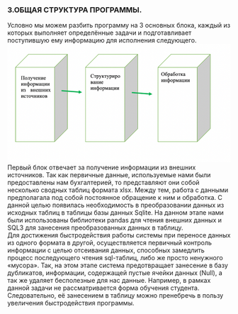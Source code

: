 ### 3.ОБЩАЯ СТРУКТУРА ПРОГРАММЫ.
Условно мы можем разбить программу на 3 основных блока, каждый из которых выполняет определённые задачи и подготавливает  поступившую ему информацию для исполнения следующего.
![alt text](https://github.com/Kiri28/Data-analysis_project/blob/master/Picture1.png)
Первый блок отвечает за получение информации из внешних источников. Так как первичные данные, используемые нами были предоставлены нам бухгалтерией, то представляют они собой несколько сводных таблиц формата xlsx. Между тем, работа с данными предполагала под собой постоянное обращение к ним и обработка. С данной целью появилась необходимость в преобразовании данных из исходных таблиц в таблицы базы данных Sqlite. На данном этапе нами были использованы библиотеки pandas для чтения внешних данных и SQL3 для занесения преобразованных данных в таблицу.    
Для достижения быстродействия работы системы при переносе данных из одного формата в другой, осуществляется первичный контроль информации с целью отсеивания данных, способных замедлить процесс последующего чтения sql-таблиц, либо же просто ненужного «мусора». Так, на этом этапе система предотвращает занесение в базу дубликатов, информации, содержащей пустые ячейки данных (Null), а так же удаляет бесполезные для нас данные. Например, в рамках данной задачи не рассматривается форма обучения студента. Следовательно, её занесением в таблицу можно пренебречь в пользу увеличения быстродействия программы.  



